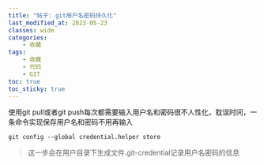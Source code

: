 ```yaml
---
title: "帖子: git用户名密码持久化"
last_modified_at: 2023-05-23
classes: wide
categories:
    - 收藏
tags:
    - 收藏
    - 代码
    - GIT
toc: true
toc_sticky: true
---    
```


使用git pull或者git push每次都需要输入用户名和密码很不人性化，耽误时间，一条命令实现保存用户名和密码不用再输入

```
git config --global credential.helper store
```

>这一步会在用户目录下生成文件.git-credential记录用户名密码的信息

